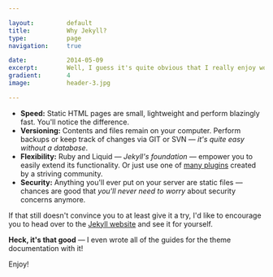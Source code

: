 ```yaml
---

layout:			default
title:  		Why Jekyll?
type:			page
navigation: 	true

date:   		2014-05-09
excerpt: 		Well, I guess it's quite obvious that I really enjoy working with Jekyll — <b>with good reasons</b> — so let me just briefly suggest some of the benefits of using a static site generator in favor of a heavy dynamic, database driven content management system.
gradient: 		4
image: 			header-3.jpg

---
```


- **Speed:** Static HTML pages are small, lightweight and perform blazingly fast. You'll notice the difference.
- **Versioning:** Contents and files remain on your computer. Perform backups or keep track of changes via GIT or SVN — *it's quite easy without a database*.
- **Flexibility:** Ruby and Liquid — *Jekyll's foundation* — empower you to easily extend its functionality. Or just use one of [many plugins](http://jekyllrb.com/docs/plugins/) created by a striving community.
- **Security:** Anything you'll ever put on your server are static files — chances are good that *you'll never need to worry* about security concerns anymore.

If that still doesn't convince you to at least give it a try, I'd like to encourage you to head over to the [Jekyll website](http://jekyllrb.com) and see it for yourself.

**Heck, it's that good** — I even wrote all of the guides for the theme documentation with it!

Enjoy!